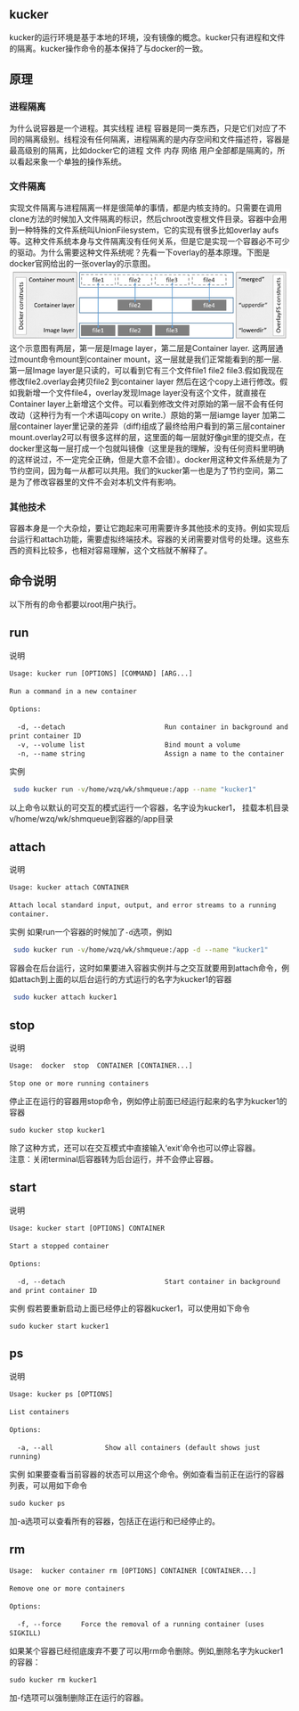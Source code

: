 ## kucker
kucker的运行环境是基于本地的环境，没有镜像的概念。kucker只有进程和文件的隔离。kucker操作命令的基本保持了与docker的一致。

## 原理

### 进程隔离
为什么说容器是一个进程。其实线程 进程 容器是同一类东西，只是它们对应了不同的隔离级别。线程没有任何隔离，进程隔离的是内存空间和文件描述符，容器是最高级别的隔离，比如docker它的进程 文件 内存 网络 用户全部都是隔离的，所以看起来象一个单独的操作系统。

### 文件隔离
实现文件隔离与进程隔离一样是很简单的事情，都是内核支持的。只需要在调用clone方法的时候加入文件隔离的标识，然后chroot改变根文件目录。容器中会用到一种特殊的文件系统叫UnionFilesystem，它的实现有很多比如overlay aufs等。这种文件系统本身与文件隔离没有任何关系，但是它是实现一个容器必不可少的驱动。为什么需要这种文件系统呢？先看一下overlay的基本原理。下图是docker官网给出的一张overlay的示意图。
 ![](./overlay_constructs.jpg)
这个示意图有两层，第一层是Image layer，第二层是Container layer. 这两层通过mount命令mount到container mount，这一层就是我们正常能看到的那一层. 第一层Image layer是只读的，可以看到它有三个文件file1 file2 file3.假如我现在修改file2.overlay会拷贝file2 到container layer 然后在这个copy上进行修改。假如我新增一个文件file4，overlay发现Image layer没有这个文件，就直接在Container layer上新增这个文件。可以看到修改文件对原始的第一层不会有任何改动（这种行为有一个术语叫copy on write.）原始的第一层iamge layer 加第二层container layer里记录的差异（diff)组成了最终给用户看到的第三层container mount.overlay2可以有很多这样的层，这里面的每一层就好像git里的提交点，在docker里这每一层打成一个包就叫镜像（这里是我的理解，没有任何资料里明确的这样说过，不一定完全正确，但是大意不会错）。docker用这种文件系统是为了节约空间，因为每一从都可以共用。我们的kucker第一也是为了节约空间，第二是为了修改容器里的文件不会对本机文件有影响。

### 其他技术
容器本身是一个大杂烩，要让它跑起来可用需要许多其他技术的支持。例如实现后台运行和attach功能，需要虚拟终端技术。容器的关闭需要对信号的处理。这些东西的资料比较多，也相对容易理解，这个文档就不解释了。

## 命令说明
以下所有的命令都要以root用户执行。

## run

说明
```
Usage: kucker run [OPTIONS] [COMMAND] [ARG...]

Run a command in a new container

Options:

  -d, --detach                         Run container in background and print container ID
  -v, --volume list                    Bind mount a volume
  -n, --name string                    Assign a name to the container
```
实例

```bash
 sudo kucker run -v/home/wzq/wk/shmqueue:/app --name "kucker1"
```
以上命令以默认的可交互的模式运行一个容器，名字设为kucker1， 挂载本机目录v/home/wzq/wk/shmqueue到容器的/app目录

## attach

说明
```
Usage: kucker attach CONTAINER

Attach local standard input, output, and error streams to a running container.
```

实例
如果run一个容器的时候加了`-d`选项，例如
```bash
 sudo kucker run -v/home/wzq/wk/shmqueue:/app -d --name "kucker1"
```
容器会在后台运行，这时如果要进入容器实例并与之交互就要用到attach命令，例如attach到上面的以后台运行的方式运行的名字为kucker1的容器

```bash
 sudo kucker attach kucker1
```

## stop
说明
```
Usage:	docker  stop  CONTAINER [CONTAINER...]

Stop one or more running containers

```

停止正在运行的容器用stop命令，例如停止前面已经运行起来的名字为kucker1的容器
```
sudo kucker stop kucker1
```
除了这种方式，还可以在交互模式中直接输入‘exit’命令也可以停止容器。  
注意：关闭terminal后容器转为后台运行，并不会停止容器。

## start
说明
```
Usage: kucker start [OPTIONS] CONTAINER

Start a stopped container

Options:

  -d, --detach                         Start container in background and print container ID
```
实例
假若要重新启动上面已经停止的容器kucker1，可以使用如下命令

```
sudo kucker start kucker1
```

## ps
说明
```
Usage: kucker ps [OPTIONS]

List containers

Options:

  -a, --all             Show all containers (default shows just running)

```
实例
如果要查看当前容器的状态可以用这个命令。例如查看当前正在运行的容器列表，可以用如下命令
```
sudo kucker ps
```
加-a选项可以查看所有的容器，包括正在运行和已经停止的。

## rm
```
Usage:	kucker container rm [OPTIONS] CONTAINER [CONTAINER...]

Remove one or more containers

Options:

  -f, --force     Force the removal of a running container (uses SIGKILL)
```
如果某个容器已经彻底废弃不要了可以用rm命令删除。例如,删除名字为kucker1的容器：
```
sudo kucker rm kucker1
```
加-f选项可以强制删除正在运行的容器。



